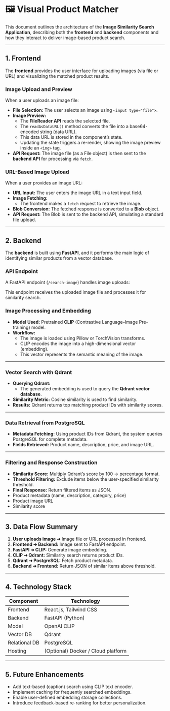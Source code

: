 # 🖼️  Visual Product Matcher

This document outlines the architecture of the **Image Similarity Search Application**, describing both the **frontend** and **backend** components and how they interact to deliver image-based product search.

---

## 1. Frontend

The **frontend** provides the user interface for uploading images (via file or URL) and visualizing the matched product results.

### Image Upload and Preview

When a user uploads an image file:

- **File Selection:** The user selects an image using `<input type="file">`.
- **Image Preview:**
  - The **FileReader API** reads the selected file.
  - The `readAsDataURL()` method converts the file into a base64-encoded string (data URL).
  - This data URL is stored in the component’s state.
  - Updating the state triggers a re-render, showing the image preview inside an `<img>` tag.
- **API Request:** The image file (as a File object) is then sent to the **backend API** for processing via `fetch`.

### URL-Based Image Upload

When a user provides an image URL:

- **URL Input:** The user enters the image URL in a text input field.
- **Image Fetching:**
  - The frontend makes a `fetch` request to retrieve the image.
- **Blob Conversion:** The fetched response is converted to a **Blob** object.
- **API Request:** The Blob is sent to the backend API, simulating a standard file upload.

---

## 2. Backend

The **backend** is built using **FastAPI**, and it performs the main logic of identifying similar products from a vector database.

### API Endpoint

A FastAPI endpoint (`/search-image`) handles image uploads:

This endpoint receives the uploaded image file and processes it for similarity search.

### Image Processing and Embedding

- **Model Used:** Pretrained **CLIP** (Contrastive Language–Image Pre-training) model.
- **Workflow:**
  - The image is loaded using Pillow or TorchVision transforms.
  - CLIP encodes the image into a high-dimensional vector (embedding).
  - This vector represents the semantic meaning of the image.


---

### Vector Search with Qdrant

- **Querying Qdrant:**
  - The generated embedding is used to query the **Qdrant vector database**.
- **Similarity Metric:** Cosine similarity is used to find similarity.
- **Results:** Qdrant returns top matching product IDs  with similarity scores.


---

### Data Retrieval from PostgreSQL

- **Metadata Fetching:** Using product IDs from Qdrant, the system queries PostgreSQL for complete metadata.
- **Fields Retrieved:** Product name, description, price, and image URL.


---

### Filtering and Response Construction

- **Similarity Score:** Multiply Qdrant’s score by 100 → percentage format.
- **Threshold Filtering:** Exclude items below the user-specified similarity threshold.
- **Final Response:** Return filtered items as JSON.
-   Product metadata (name, description, category, price)
-   Product image URL
-   Similarity score


---

## 3. Data Flow Summary

1. **User uploads image ➜** Image file or URL processed in frontend.
2. **Frontend ➜ Backend:** Image sent to FastAPI endpoint.
3. **FastAPI ➜ CLIP:** Generate image embedding.
4. **CLIP ➜ Qdrant:** Similarity search returns product IDs.
5. **Qdrant ➜ PostgreSQL:** Fetch product metadata.
6. **Backend ➜ Frontend:** Return JSON of similar items above threshold.

---

## 4. Technology Stack

| Component | Technology |
|------------|-------------|
| Frontend | React.js, Tailwind CSS |
| Backend | FastAPI (Python) |
| Model | OpenAI CLIP |
| Vector DB | Qdrant |
| Relational DB | PostgreSQL |
| Hosting | (Optional) Docker / Cloud platform |

---

## 5. Future Enhancements

- Add text-based (caption) search using CLIP text encoder.
- Implement caching for frequently searched embeddings.
- Enable user-defined embedding storage collections.
- Introduce feedback-based re-ranking for better personalization.



